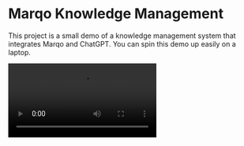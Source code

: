 # Marqo Knowledge Management

This project is a small demo of a knowledge management system that integrates Marqo and ChatGPT. You can spin this demo up easily on a laptop.

<!-- ![Demo](readme_assets/Marqo%20ChatGPT%20Organisational%20Knowledge%20Demo.mov) -->
<video src='readme_assets/Marqo%20ChatGPT%20Organisational%20Knowledge%20Demo.mov' />

## Project Structure

### `frontend/`

This folder contains the code for the frontend of the application, the frontend is written with NextJS and TypeScript.

### `backend/`

This folder contains the backend code, the backend is written as a webserver using flask.

## Running for development

### Frontend

```
cd frontend
npm i
npm run dev
```

### Backend

```
cd backend
python -m venv venv
source venv/bin/activate
pip install -r requirements.txt
python3 -m flask run --debug
```

### Marqo

[Follow the getting started guide to run the docker image.](https://docs.marqo.ai/0.0.17/)


## Formatting code

### Frontend

```
cd frontend
npm run format
```

### Backend

```
cd backend
black .
```
